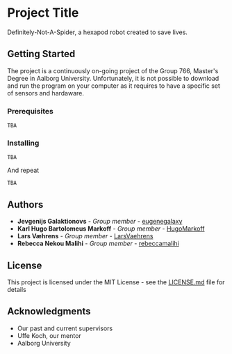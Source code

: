# Project Title

Definitely-Not-A-Spider, a hexapod robot created to save lives.

## Getting Started

The project is a continuously on-going project of the Group 766, Master's Degree in Aalborg University.
Unfortunately, it is not possible to download and run the program on your computer as it requires to have a specific set of sensors and hardaware.

### Prerequisites


```
TBA
```

### Installing


```
TBA
```

And repeat

```
TBA
```

## Authors

* **Jevgenijs Galaktionovs**        - *Group member* - [eugenegalaxy](https://github.com/eugenegalaxy)
* **Karl Hugo Bartolomeus Markoff** - *Group member* - [HugoMarkoff](https://github.com/HugoMarkoff)
* **Lars Væhrens** 									- *Group member* - [LarsVaehrens](https://github.com/LarsVaehrens)
* **Rebecca Nekou Malihi** 		      - *Group member* - [rebeccamalihi](https://github.com/rebeccamalihi)

## License

This project is licensed under the MIT License - see the [LICENSE.md](LICENSE.md) file for details

## Acknowledgments

* Our past and current supervisors
* Uffe Koch, our mentor
* Aalborg University
